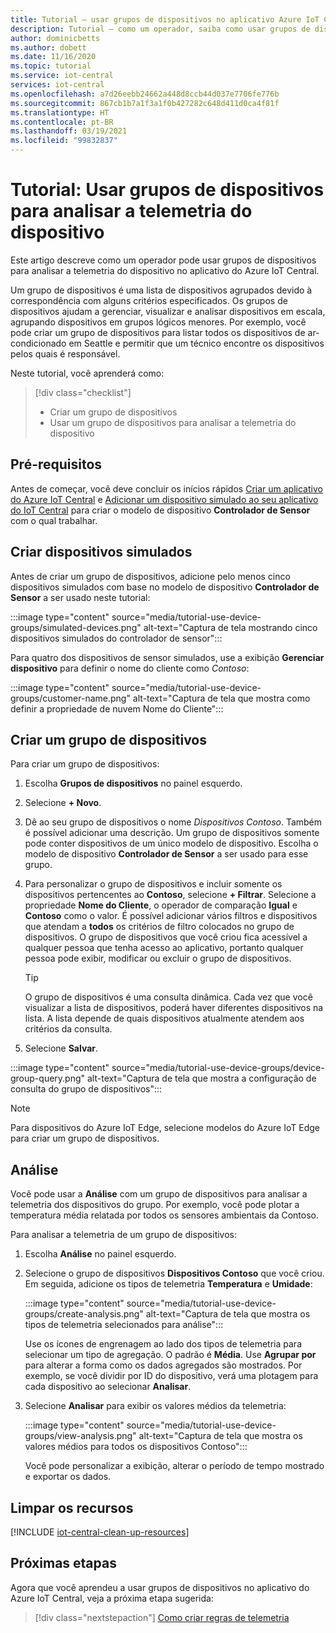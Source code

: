 ```yaml
---
title: Tutorial – usar grupos de dispositivos no aplicativo Azure IoT Central | Microsoft Docs
description: Tutorial – como um operador, saiba como usar grupos de dispositivos para analisar a telemetria de dispositivos no aplicativo do Azure IoT Central.
author: dominicbetts
ms.author: dobett
ms.date: 11/16/2020
ms.topic: tutorial
ms.service: iot-central
services: iot-central
ms.openlocfilehash: a7d26eebb24662a448d8ccb44d037e7706fe776b
ms.sourcegitcommit: 867cb1b7a1f3a1f0b427282c648d411d0ca4f81f
ms.translationtype: HT
ms.contentlocale: pt-BR
ms.lasthandoff: 03/19/2021
ms.locfileid: "99832837"
---
```

# <a name="tutorial-use-device-groups-to-analyze-device-telemetry"></a>Tutorial: Usar grupos de dispositivos para analisar a telemetria do dispositivo

Este artigo descreve como um operador pode usar grupos de dispositivos para analisar a telemetria do dispositivo no aplicativo do Azure IoT Central.

Um grupo de dispositivos é uma lista de dispositivos agrupados devido à correspondência com alguns critérios especificados. Os grupos de dispositivos ajudam a gerenciar, visualizar e analisar dispositivos em escala, agrupando dispositivos em grupos lógicos menores. Por exemplo, você pode criar um grupo de dispositivos para listar todos os dispositivos de ar-condicionado em Seattle e permitir que um técnico encontre os dispositivos pelos quais é responsável.

Neste tutorial, você aprenderá como:

> [!div class="checklist"]
> * Criar um grupo de dispositivos
> * Usar um grupo de dispositivos para analisar a telemetria do dispositivo

## <a name="prerequisites"></a>Pré-requisitos

Antes de começar, você deve concluir os inícios rápidos [Criar um aplicativo do Azure IoT Central](./quick-deploy-iot-central.md) e [Adicionar um dispositivo simulado ao seu aplicativo do IoT Central](./quick-create-simulated-device.md) para criar o modelo de dispositivo **Controlador de Sensor** com o qual trabalhar.

## <a name="create-simulated-devices"></a>Criar dispositivos simulados

Antes de criar um grupo de dispositivos, adicione pelo menos cinco dispositivos simulados com base no modelo de dispositivo **Controlador de Sensor** a ser usado neste tutorial:


:::image type="content" source="media/tutorial-use-device-groups/simulated-devices.png" alt-text="Captura de tela mostrando cinco dispositivos simulados do controlador de sensor":::

Para quatro dos dispositivos de sensor simulados, use a exibição **Gerenciar dispositivo** para definir o nome do cliente como *Contoso*:

:::image type="content" source="media/tutorial-use-device-groups/customer-name.png" alt-text="Captura de tela que mostra como definir a propriedade de nuvem Nome do Cliente":::

## <a name="create-a-device-group"></a>Criar um grupo de dispositivos

Para criar um grupo de dispositivos:

1. Escolha **Grupos de dispositivos** no painel esquerdo.

1. Selecione **+ Novo**.

1. Dê ao seu grupo de dispositivos o nome *Dispositivos Contoso*. Também é possível adicionar uma descrição. Um grupo de dispositivos somente pode conter dispositivos de um único modelo de dispositivo. Escolha o modelo de dispositivo **Controlador de Sensor** a ser usado para esse grupo.

1. Para personalizar o grupo de dispositivos e incluir somente os dispositivos pertencentes ao **Contoso**, selecione **+ Filtrar**. Selecione a propriedade **Nome do Cliente**, o operador de comparação **Igual** e **Contoso** como o valor. É possível adicionar vários filtros e dispositivos que atendam a **todos** os critérios de filtro colocados no grupo de dispositivos. O grupo de dispositivos que você criou fica acessível a qualquer pessoa que tenha acesso ao aplicativo, portanto qualquer pessoa pode exibir, modificar ou excluir o grupo de dispositivos.

    > [!TIP]
    > O grupo de dispositivos é uma consulta dinâmica. Cada vez que você visualizar a lista de dispositivos, poderá haver diferentes dispositivos na lista. A lista depende de quais dispositivos atualmente atendem aos critérios da consulta.

1. Selecione **Salvar**.

:::image type="content" source="media/tutorial-use-device-groups/device-group-query.png" alt-text="Captura de tela que mostra a configuração de consulta do grupo de dispositivos":::

> [!NOTE]
> Para dispositivos do Azure IoT Edge, selecione modelos do Azure IoT Edge para criar um grupo de dispositivos.

## <a name="analytics"></a>Análise

Você pode usar a **Análise** com um grupo de dispositivos para analisar a telemetria dos dispositivos do grupo. Por exemplo, você pode plotar a temperatura média relatada por todos os sensores ambientais da Contoso.

Para analisar a telemetria de um grupo de dispositivos:

1. Escolha **Análise** no painel esquerdo.

1. Selecione o grupo de dispositivos **Dispositivos Contoso** que você criou. Em seguida, adicione os tipos de telemetria **Temperatura** e **Umidade**:

    :::image type="content" source="media/tutorial-use-device-groups/create-analysis.png" alt-text="Captura de tela que mostra os tipos de telemetria selecionados para análise":::

    Use os ícones de engrenagem ao lado dos tipos de telemetria para selecionar um tipo de agregação. O padrão é **Média**. Use **Agrupar por** para alterar a forma como os dados agregados são mostrados. Por exemplo, se você dividir por ID do dispositivo, verá uma plotagem para cada dispositivo ao selecionar **Analisar**.

1. Selecione **Analisar** para exibir os valores médios da telemetria:

    :::image type="content" source="media/tutorial-use-device-groups/view-analysis.png" alt-text="Captura de tela que mostra os valores médios para todos os dispositivos Contoso":::

    Você pode personalizar a exibição, alterar o período de tempo mostrado e exportar os dados.

## <a name="clean-up-resources"></a>Limpar os recursos

[!INCLUDE [iot-central-clean-up-resources](../../../includes/iot-central-clean-up-resources.md)]

## <a name="next-steps"></a>Próximas etapas

Agora que você aprendeu a usar grupos de dispositivos no aplicativo do Azure IoT Central, veja a próxima etapa sugerida:

> [!div class="nextstepaction"]
> [Como criar regras de telemetria](tutorial-create-telemetry-rules.md)
